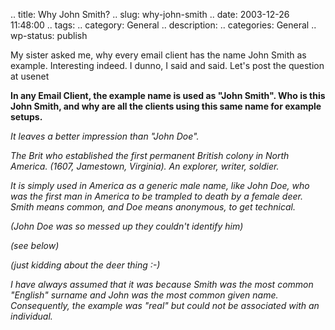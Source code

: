 .. title: Why John Smith?
.. slug: why-john-smith
.. date: 2003-12-26 11:48:00
.. tags: 
.. category: General
.. description: 
.. categories: General
.. wp-status: publish

My sister asked me, why every email client has the name John Smith as example.
Interesting indeed. I dunno, I said and said. Let's post the question at usenet

**In any Email Client, the example name is used as "John Smith". Who is this John
Smith, and why are all the clients using this same name for example setups.**

_It leaves a better impression than "John Doe"._

_The Brit who established the first permanent British colony in North America.
(1607, Jamestown, Virginia). An explorer, writer, soldier._

_It is simply used in America as a generic male name, like John Doe, who was the
first man in America to be trampled to death by a female deer. Smith means
common, and Doe means anonymous, to get technical._

_(John Doe was so messed up they couldn't identify him)_

_(see below)_

_(just kidding about the deer thing :-)_

_I have always assumed that it was because Smith was the most common "English"
surname and John was the most common given name. Consequently, the example was
"real" but could not be associated with an individual._


